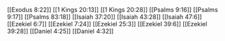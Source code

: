 [[Exodus 8:22]]
[[1 Kings 20:13]]
[[1 Kings 20:28]]
[[Psalms 9:16]]
[[Psalms 9:17]]
[[Psalms 83:18]]
[[Isaiah 37:20]]
[[Isaiah 43:28]]
[[Isaiah 47:6]]
[[Ezekiel 6:7]]
[[Ezekiel 7:24]]
[[Ezekiel 25:3]]
[[Ezekiel 39:6]]
[[Ezekiel 39:28]]
[[Daniel 4:25]]
[[Daniel 4:32]]
